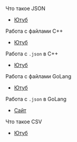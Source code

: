Что такое JSON
- [Ютуб](https://youtu.be/94fHz4w65PY?si=yNxQTw7eOqCkdibt)

Работа с файлами C++
- [Ютуб]()

Работа с `.json` в С++
- [Ютуб](https://youtu.be/1pUVp9zH_Nw?si=HKqyXjHKbwZiRXvz)

Работа с файлами GoLang
- [Ютуб](https://youtu.be/nnYba0RrWkU?si=1PLVxKMBoWE8CguG)

Работа с `.json` в GoLang
- [Сайт](https://gobyexample.com/json)

Что такое CSV
- [Ютуб](https://youtu.be/TaKgLa8Xk_U?si=lJhWdlD7VbkYrPvY)

